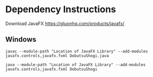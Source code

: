 # Dependency Instructions

Download JavaFX
https://gluonhq.com/products/javafx/

## Windows
`javac --module-path "Location of JavaFX Library" --add-modules javafx.controls,javafx.fxml DobutsuShogi.java`

`java --module-path "Location of JavaFX Library" --add-modules javafx.controls,javafx.fxml DobutsuShogi`
